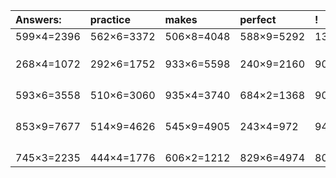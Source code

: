 | Answers: | practice | makes | perfect | ! |
| :--- | :--- | :--- | :--- | :--- |
| 599×4=2396 | 562×6=3372 | 506×8=4048 | 588×9=5292 | 135×3=405 | 
|   |   |   |   |   | 
|   |   |   |   |   | 
|   |   |   |   |   | 
| 268×4=1072 | 292×6=1752 | 933×6=5598 | 240×9=2160 | 901×2=1802 | 
|   |   |   |   |   | 
|   |   |   |   |   | 
|   |   |   |   |   | 
|   |   |   |   |   | 
| 593×6=3558 | 510×6=3060 | 935×4=3740 | 684×2=1368 | 907×2=1814 | 
|   |   |   |   |   | 
|   |   |   |   |   | 
|   |   |   |   |   | 
|   |   |   |   |   | 
| 853×9=7677 | 514×9=4626 | 545×9=4905 | 243×4=972 | 941×7=6587 | 
|   |   |   |   |   | 
|   |   |   |   |   | 
|   |   |   |   |   | 
|   |   |   |   |   | 
| 745×3=2235 | 444×4=1776 | 606×2=1212 | 829×6=4974 | 801×6=4806 | 
